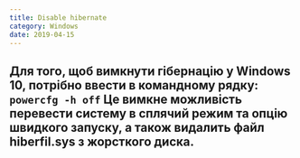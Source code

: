 ```yaml
---
title: Disable hibernate
category: Windows
date: 2019-04-15
---
```


Для того, щоб вимкнути гібернацію у Windows 10, потрібно ввести в командному рядку:
`powercfg -h off`
Це вимкне можливість перевести систему в сплячий режим та опцію швидкого запуску, а також видалить файл hiberfil.sys з жорсткого диска.
-----
